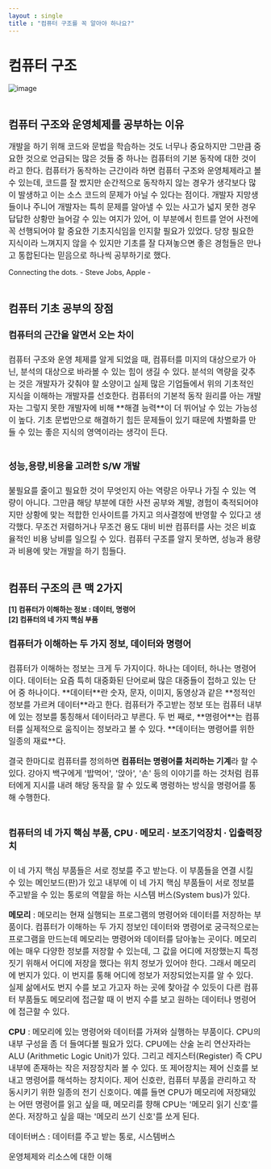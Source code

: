 ```yaml
---
layout : single
title : "컴퓨터 구조를 꼭 알아야 하나요?"
---
```


# **컴퓨터 구조**

![image](https://user-images.githubusercontent.com/116064230/217229788-fc151c2c-e22b-459e-985b-dea2b7dd6963.png)
<br>
<br>
## 컴퓨터 구조와 운영체제를 공부하는 이유
<span style="font-size:16px">개발을 하기 위해 코드와 문법을 학습하는 것도 너무나 중요하지만 그만큼 중요한 것으로 언급되는 많은 것들 중 하나는 컴퓨터의 기본 동작에 대한 것이라고 한다. 컴퓨터가 동작하는 근간이라 하면 컴퓨터 구조와 운영체제라고 볼 수 있는데, 코드를 잘 짰지만 순간적으로 동작하지 않는 경우가 생각보다 많이 발생하고 이는 소스 코드의 문제가 아닐 수 있다는 점이다. 개발자 지망생들이나 주니어 개발자는 특히 문제를 알아낼 수 있는 사고가 넓지 못한 경우 답답한 상황만 늘어갈 수 있는 여지가 있어, 이 부분에서 힌트를 얻어 사전에 꼭 선행되어야 할 중요한 기초지식임을 인지할 필요가 있었다. 당장 필요한 지식이라 느껴지지 않을 수 있지만 기초를 잘 다져놓으면 좋은 경험들은 만나고 통합된다는 믿음으로 하나씩 공부하기로 했다.

Connecting the dots. - Steve Jobs, Apple -
 </span>
<br>
<br>
## 컴퓨터 기초 공부의 장점
<h4 style="font-size:18px">컴퓨터의 근간을 알면서 오는 차이</h4>

<span style="font-size:16px">
컴퓨터 구조와 운영 체제를 알게 되었을 때, 컴퓨터를 미지의 대상으로가 아닌, 분석의 대상으로 바라볼 수 있는 힘이 생길 수 있다. 분석의 역량을 갖추는 것은 개발자가 갖춰야 할 소양이고 실제 많은 기업들에서 위의 기초적인 지식을 이해하는 개발자를 선호한다. 컴퓨터의 기본적 동작 원리를 아는 개발자는 그렇지 못한 개발자에 비해 **해결 능력**이 더 뛰어날 수 있는 가능성이 높다. 기초 문법만으로 해결하기 힘든 문제들이 있기 때문에 차별화를 만들 수 있는 좋은 지식의 영역이라는 생각이 든다.
</span>
<br>
<br>
<h4 style="font-size:18px">성능,용량,비용을 고려한 S/W 개발</h4>

<span style="font-size:16px">
불필요를 줄이고 필요한 것이 무엇인지 아는 역량은 아무나 가질 수 있는 역량이 아니다. 그만큼 해당 부분에 대한 사전 공부와 계발, 경험이 축적되어야지만 상황에 맞는 적합한 인사이트를 가지고 의사결정에 반영할 수 있다고 생각했다. 무조건 저렴하거나 무조건 용도 대비 비싼 컴퓨터를 사는 것은 비효율적인 비용 낭비를 일으킬 수 있다. 컴퓨터 구조를 알지 못하면, 성능과 용량과 비용에 맞는 개발을 하기 힘들다.
</span>
<br>
<br>

## 컴퓨터 구조의 큰 맥 2가지

**[1] 컴퓨터가 이해하는 정보 : 데이터, 명령어**<br>
**[2] 컴퓨터의 네 가지 핵심 부품**

<h4 style="font-size:18px">컴퓨터가 이해하는 두 가지 정보, 데이터와 명령어</h4>
<span style="font-size:16px">
컴퓨터가 이해하는 정보는 크게 두 가지이다. 하나는 데이터, 하나는 명령어이다. 데이터는 요즘 특히 대중화된 단어로써 많은 대중들이 접하고 있는 단어 중 하나이다. **데이터**란 숫자, 문자, 이미지, 동영상과 같은 **정적인 정보를 가르켜 데이터**라고 한다. 컴퓨터가 주고받는 정보 또는 컴퓨터 내부에 있는 정보를 통칭해서 데이터라고 부른다. 두 번 째로, **명령어**는 컴퓨터를 실제적으로 움직이는 정보라고 볼 수 있다. **데이터는 명령어를 위한 일종의 재료**다.
  
결국 한마디로 컴퓨터를 정의하면 **컴퓨터는 명령어를 처리하는 기계**라 할 수 있다. 강아지 백구에게 '밥먹어', '앉아', '손' 등의 이야기를 하는 것처럼 컴퓨터에게 지시를 내려 해당 동작을 할 수 있도록 명령하는 방식을 명령어를 통해 수행한다.
</span>
<br>
<br>
<h4 style="font-size:18px">컴퓨터의 네 가지 핵심 부품, CPU ∙ 메모리 ∙ 보조기억장치 ∙ 입출력장치</h4>
<span style="font-size:16px">
이 네 가지 핵심 부품들은 서로 정보를 주고 받는다. 이 부품들을 연결 시킬 수 있는 메인보드(판)가 있고 내부에 이 네 가지 핵심 부품들이 서로 정보를 주고받을 수 있는 통로의 역할을 하는 시스템 버스(System bus)가 있다.


**메모리** : 메모리는 현재 실행되는 프로그램의 명령어와 데이터를 저장하는 부품이다. 컴퓨터가 이해하는 두 가지 정보인 데이터와 명령어로 궁극적으로는 프로그램을 만드는데 메모리는 명령어와 데이터를 담아놓는 곳이다. 메모리에는 매우 다양한 정보를 저장할 수 있는데, 그 값을 어디에 저장했는지 특정짓기 위해서 어디에 저장을 했다는 위치 정보가 있어야 한다. 그래서 메모리에 번지가 있다. 이 번지를 통해 어디에 정보가 저장되었는지를 알 수 있다. 실제 삶에서도 번지 수를 보고 가고자 하는 곳에 찾아갈 수 있듯이 다른 컴퓨터 부품들도 메모리에 접근할 때 이 번지 수를 보고 원하는 데이터나 명령어에 접근할 수 있다.



**CPU** : 메모리에 있는 명령어와 데이터를 가져와 실행하는 부품이다. CPU의 내부 구성을 좀 더 들여다볼 필요가 있다. CPU에는 산술 논리 연산자라는 ALU (Arithmetic Logic Unit)가 있다. 그리고 레지스터(Register) 즉 CPU 내부에 존재하는 작은 저장장치라 볼 수 있다. 또 제어장치는 제어 신호를 보내고 명령어를 해석하는 장치이다. 제어 신호란, 컴퓨터 부품을 관리하고 작동시키기 위한 일종의 전기 신호이다. 예를 들면 CPU가 메모리에 저장돼있는 어떤 명령어를 읽고 싶을 때, 메모리를 향해 CPU는 '메모리 읽기 신호'를 쏜다. 저장하고 싶을 때는 '메모리 쓰기 신호'를 쏘게 된다.





데이터버스 : 데이터를 주고 받는 통로, 시스템버스



운영체제와 리소스에 대한 이해
</span>

